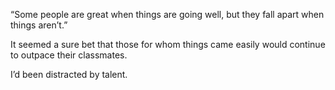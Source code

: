 “Some people are great when things are going well, but they fall apart when things aren’t.”

It seemed a sure bet that those for whom things came easily would continue to outpace their classmates.

I’d been distracted by talent.
